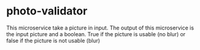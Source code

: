 # photo-validator
This microservice take a picture in input. The output of this microservice is the input picture and a boolean. True if the picture is usable (no blur) or false if the picture is not usable (blur)
